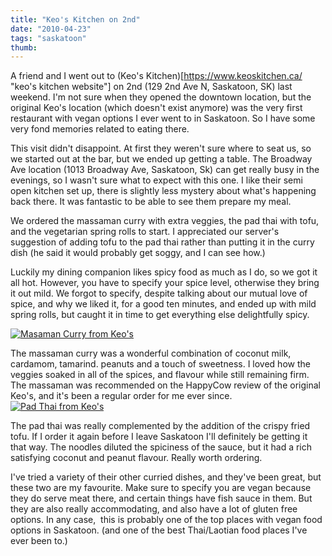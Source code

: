 ```yaml
---
title: "Keo's Kitchen on 2nd"
date: "2010-04-23"
tags: "saskatoon"
thumb:
---
```


A friend and I went out to (Keo's Kitchen)[https://www.keoskitchen.ca/ "keo's kitchen website"] on 2nd (129 2nd Ave N, Saskatoon, SK) last weekend. I'm not sure when they opened the downtown location, but the original Keo's location (which doesn't exist anymore) was the very first restaurant with vegan options I ever went to in Saskatoon. So I have some very fond memories related to eating there.

This visit didn't disappoint. At first they weren't sure where to seat us, so we started out at the bar, but we ended up getting a table. The Broadway Ave location (1013 Broadway Ave, Saskatoon, Sk) can get really busy in the evenings, so I wasn't sure what to expect with this one. I like their semi open kitchen set up, there is slightly less mystery about what's happening back there. It was fantastic to be able to see them prepare my meal.  

We ordered the massaman curry with extra veggies, the pad thai with tofu, and the vegetarian spring rolls to start. I appreciated our server's suggestion of adding tofu to the pad thai rather than putting it in the curry dish (he said it would probably get soggy, and I can see how.)  

Luckily my dining companion likes spicy food as much as I do, so we got it all hot. However, you have to specify your spice level, otherwise they bring it out mild. We forgot to specify, despite talking about our mutual love of spice, and why we liked it, for a good ten minutes, and ended up with mild spring rolls, but caught it in time to get everything else delightfully spicy.

[![Masaman Curry from Keo's](images/4530730254_f1dc728ef4.jpg)](http://www.flickr.com/photos/prairiev/4530730254/ "Masaman Curry from Keo's by MeShellG, on Flickr")

The massaman curry was a wonderful combination of coconut milk, cardamom, tamarind. peanuts and a touch of sweetness. I loved how the veggies soaked in all of the spices, and flavour while still remaining firm. The massaman was recommended on the HappyCow review of the original Keo's, and it's been a regular order for me ever since.  
[![Pad Thai from Keo's](images/4530097663_c5dffc18cc.jpg)](http://www.flickr.com/photos/prairiev/4530097663/ "Pad Thai from Keo's by MeShellG, on Flickr")

The pad thai was really complemented by the addition of the crispy fried tofu. If I order it again before I leave Saskatoon I'll definitely be getting it that way. The noodles diluted the spiciness of the sauce, but it had a rich satisfying coconut and peanut flavour. Really worth ordering.  

I've tried a variety of their other curried dishes, and they've been great, but these two are my favourite. Make sure to specify you are vegan because they do serve meat there, and certain things have fish sauce in them. But they are also really accommodating, and also have a lot of gluten free options. In any case,  this is probably one of the top places with vegan food options in Saskatoon. (and one of the best Thai/Laotian food places I've ever been to.)
